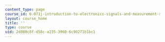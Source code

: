 ```yaml
---
content_type: page
course_id: 6-071j-introduction-to-electronics-signals-and-measurement-spring-2006
layout: course_home
title: ''
type: course
uid: 2d888c8f-d58c-a235-3960-6c90271b1bc1
---
```

